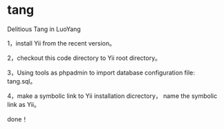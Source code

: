 tang
====

Delitious Tang in LuoYang

1，install Yii from the recent version。

2，checkout this code directory to Yii root directory。

3，Using tools as phpadmin to import database configuration file: tang.sql。

4，make a symbolic link to Yii installation dicrectory， name the symbolic link as Yii。

done！
